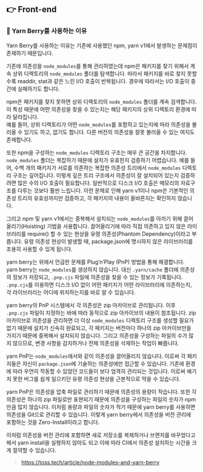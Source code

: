 ## 👉 Front-end

### 🎈 Yarn Berry를 사용하는 이유
Yarn Berry를 사용하는 이유는 기존에 사용했던 npm, yarn v1에서 발생하는 문제점이 존재하기 때문입니다.   

기존에 의존성을 `node_modules`를 통해 관리하였는데 npm은 패키지를 찾기 위해서 계속 상위 디렉토리의 `node_modules` 폴더를 탐색합니다. 따라서 패키지를 바로 찾지 못할수록 readdir, stat과 같은 느린 I/O 호출이 반복됩니다. 경우에 따라서는 I/O 호출이 중간에 실패하기도 합니다.   

npm은 패키지를 찾지 못하면 상위 디렉토리의 `node_modules` 폴더를 계속 검색합니다. 이 특성 때문에 어떤 의존성을 찾을 수 있는지는 해당 패키지의 상위 디렉토리 환경에 따라 달라집니다.   
예를 들어, 상위 디렉토리가 어떤 `node_modules`를 포함하고 있는지에 따라 의존성을 불러올 수 있기도 하고, 없기도 합니다. 다른 버전의 의존성을 잘못 불러올 수 있는 여지도 존재합니다.

또한 npm을 구성하는 `node_modules` 디렉토리 구조는 매우 큰 공간을 차지합니다. `node_modules` 폴더는 복잡하기 때문에 설치가 유효한지 검증하기 어렵습니다. 예를 들어, 수백 개의 패키지가 서로를 의존하는 복잡한 의존성 트리에서 `node_modules` 디렉토리 구조는 깊어집니다. 이렇게 깊은 트리 구조에서 의존성이 잘 설치되어 있는지 검증하려면 많은 수의 I/O 호출이 필요합니다. 일반적으로 디스크 I/O 호출은 메모리의 자료구조를 다루는 것보다 훨씬 느립니다. 이런 문제로 인해 yarn v1이나 npm은 기본적인 의존성 트리의 유효성까지만 검증하고, 각 패키지의 내용이 올바른지는 확인하지 않습니다.   

그리고 npm 및 yarn v1에서는 중복해서 설치되는 `node_modules`를 아끼기 위해 끌어올리기(Hoisting) 기법을 사용합니다. 끌어올리기에 따라 직접 의존하고 있지 않은 라이브러리를 require() 할 수 있는 현상을 유령 의존성(Phantom Dependency)이라고 부릅니다. 유령 의존성 현상이 발생할 때, package.json에 명시하지 않은 라이브러리를 조용히 사용할 수 있게 됩니다.   

yarn berry는 위에서 언급한 문제를 Plug’n’Play (PnP) 방법을 통해 해결합니다.   
yarn berry는 `node_modules`를 생성하지 않습니다. 대신 `.yarn/cache` 폴더에 의존성의 정보가 저장되고, `.pnp.cjs` 파일에 의존성을 찾을 수 있는 정보가 기록됩니다. `.pnp.cjs`를 이용하면 디스크 I/O 없이 어떤 패키지가 어떤 라이브러리에 의존하는지, 각 라이브러리는 어디에 위치하는지를 바로 알 수 있습니다.   

yarn berry의 PnP 시스템에서 각 의존성은 zip 아카이브로 관리됩니다. 이후 `.pnp.cjs` 파일이 지정하는 바에 따라 동적으로 zip 아카이브의 내용이 참조됩니다. zip 아카이브로 의존성을 관리하면 더 이상 `node_modules` 디렉토리 구조를 생성할 필요가 없기 때문에 설치가 신속히 완료되고, 각 패키지는 버전마다 하나의 zip 아카이브만을 가지기 때문에 중복해서 설치되지 않습니다. 그리고 의존성을 구성하는 파일의 수가 많지 않으므로, 변경 사항을 감지하거나 전체 의존성을 삭제하는 작업이 빠릅니다.   

yarn PnP는 `node_modules`에서와 같이 의존성을 끌어올리지 않습니다. 이로써 각 패키지들은 자신이 `package.json`에 기술하는 의존성에만 접근할 수 있습니다. 기존에 환경에 따라 우연히 작동할 수 있었던 코드들이 보다 엄격히 관리되는 것입니다. 이로써 예기치 못한 버그를 쉽게 일으키던 유령 의존성 현상을 근본적으로 막을 수 있습니다.    

yarn PnP은 의존성을 압축 파일로 관리하기 때문에 의존성의 용량이 작습니다. 또한 각 의존성은 하나의 zip 파일로만 표현되기 때문에 의존성을 구성하는 파일의 숫자가 npm만큼 많지 않습니다. 이처럼 용량과 파일의 숫자가 적기 때문에 yarn berry를 사용하면 의존성을 Git으로 관리할 수 있습니다. 이렇게 yarn berry에서 의존성을 버전 관리에 포함하는 것을 Zero-Install이라고 합니다.   

이처럼 의존성을 버전 관리에 포함하면 새로 저장소를 복제하거나 브랜치를 바꾸었다고 해서 yarn install을 실행하지 않아도 되고 이에 따라 CI에서 의존성 설치하는 시간을 크게 절약할 수 있습니다.

> https://toss.tech/article/node-modules-and-yarn-berry
